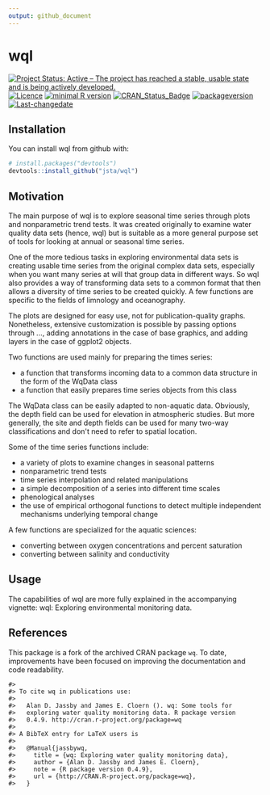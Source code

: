 ```yaml
---
output: github_document
---
```

# wql
<!-- rmarkdown v1 -->
[![Project Status: Active – The project has reached a stable, usable state and is being actively developed.](http://www.repostatus.org/badges/latest/active.svg)](http://www.repostatus.org/#active)
[![Licence](https://img.shields.io/badge/licence-GPL--2-blue.svg)](https://www.gnu.org/licenses/old-licenses/gpl-2.0.html)
[![minimal R version](https://img.shields.io/badge/R%3E%3D-3.0.0-6666ff.svg)](https://cran.r-project.org/)
[![CRAN_Status_Badge](http://www.r-pkg.org/badges/version/wql)](https://cran.r-project.org/package=wql)
[![packageversion](https://img.shields.io/badge/Package%20version-0.4.9-orange.svg?style=flat-square)](commits/master)
[![Last-changedate](https://img.shields.io/badge/last%20change-2017--06--06-yellowgreen.svg)](/commits/master)

<!-- README.md is generated from README.Rmd. Please edit that file -->



## Installation

You can install wql from github with:


```r
# install.packages("devtools")
devtools::install_github("jsta/wql")
```

## Motivation

The main purpose of wql is to explore seasonal time series through plots and nonparametric trend tests.  It was created originally to examine water quality data sets (hence, wql) but is suitable as a more general purpose set of tools for looking at annual or seasonal time series.

One of the more tedious tasks in exploring environmental data sets is creating usable time series from the original complex data sets, especially when you want many series at will that group data in different ways.  So wql also provides a way of transforming data sets to a common format that then allows a diversity of time series to be created quickly.  A few functions are specific to the fields of limnology and oceanography.

The plots are designed for easy use, not for publication-quality graphs.  Nonetheless, extensive customization is possible by passing options through ..., adding annotations in the case of base graphics, and adding layers in the case of ggplot2 objects.

Two functions are used mainly for preparing the times series:

* a function that transforms incoming data to a common data structure in the form of the WqData class
* a function that easily prepares time series objects from this class

The WqData class can be easily adapted to non-aquatic data.  Obviously, the depth field can be used for elevation in atmospheric studies.  But more generally, the site and depth fields can be used for many two-way classifications and don't need to refer to spatial location.

Some of the time series functions include:

* a variety of plots to examine changes in seasonal patterns
* nonparametric trend tests
* time series interpolation and related manipulations
* a simple decomposition of a series into different time scales
* phenological analyses
* the use of empirical orthogonal functions to detect multiple independent
mechanisms underlying temporal change

A few functions are specialized for the aquatic sciences:

* converting between oxygen concentrations and percent saturation
* converting between salinity and conductivity

## Usage

The capabilities of wql are more fully explained in the accompanying vignette:
wql: Exploring environmental monitoring data.

## References

This package is a fork of the archived CRAN package `wq`. To date, improvements have been focused on improving the documentation and code readability.


```
#> 
#> To cite wq in publications use:
#> 
#>   Alan D. Jassby and James E. Cloern (). wq: Some tools for
#>   exploring water quality monitoring data. R package version
#>   0.4.9. http://cran.r-project.org/package=wq
#> 
#> A BibTeX entry for LaTeX users is
#> 
#>   @Manual{jassbywq,
#>     title = {wq: Exploring water quality monitoring data},
#>     author = {Alan D. Jassby and James E. Cloern},
#>     note = {R package version 0.4.9},
#>     url = {http://CRAN.R-project.org/package=wq},
#>   }
```
